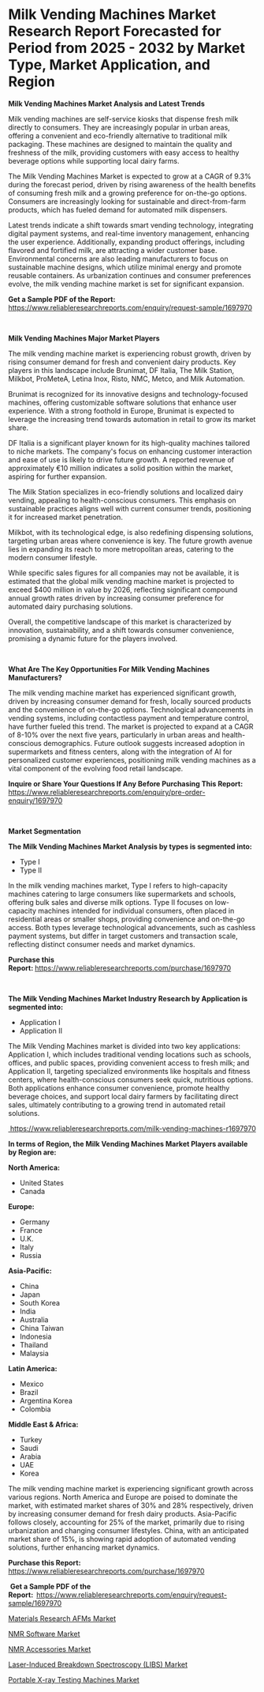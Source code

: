 <p><h1>Milk Vending Machines Market Research Report Forecasted for Period from 2025 -  2032 by Market Type, Market Application, and Region</h1></p><p><strong>Milk Vending Machines Market Analysis and Latest Trends</strong></p>
<p><p>Milk vending machines are self-service kiosks that dispense fresh milk directly to consumers. They are increasingly popular in urban areas, offering a convenient and eco-friendly alternative to traditional milk packaging. These machines are designed to maintain the quality and freshness of the milk, providing customers with easy access to healthy beverage options while supporting local dairy farms.</p><p>The Milk Vending Machines Market is expected to grow at a CAGR of 9.3% during the forecast period, driven by rising awareness of the health benefits of consuming fresh milk and a growing preference for on-the-go options. Consumers are increasingly looking for sustainable and direct-from-farm products, which has fueled demand for automated milk dispensers. </p><p>Latest trends indicate a shift towards smart vending technology, integrating digital payment systems, and real-time inventory management, enhancing the user experience. Additionally, expanding product offerings, including flavored and fortified milk, are attracting a wider customer base. Environmental concerns are also leading manufacturers to focus on sustainable machine designs, which utilize minimal energy and promote reusable containers. As urbanization continues and consumer preferences evolve, the milk vending machine market is set for significant expansion.</p></p>
<p><strong>Get a Sample PDF of the Report:&nbsp;</strong> <a href="https://www.reliableresearchreports.com/enquiry/request-sample/1697970?utm_campaign=31&utm_medium=2&utm_source=Github&utm_content=ia&utm_term=24032025&utm_id=milk-vending-machines">https://www.reliableresearchreports.com/enquiry/request-sample/1697970</a></p>
<p>&nbsp;</p>
<p><strong>Milk Vending Machines Major Market Players</strong></p>
<p><p>The milk vending machine market is experiencing robust growth, driven by rising consumer demand for fresh and convenient dairy products. Key players in this landscape include Brunimat, DF Italia, The Milk Station, Milkbot, ProMeteA, Letina Inox, Risto, NMC, Metco, and Milk Automation.</p><p>Brunimat is recognized for its innovative designs and technology-focused machines, offering customizable software solutions that enhance user experience. With a strong foothold in Europe, Brunimat is expected to leverage the increasing trend towards automation in retail to grow its market share.</p><p>DF Italia is a significant player known for its high-quality machines tailored to niche markets. The company's focus on enhancing customer interaction and ease of use is likely to drive future growth. A reported revenue of approximately €10 million indicates a solid position within the market, aspiring for further expansion.</p><p>The Milk Station specializes in eco-friendly solutions and localized dairy vending, appealing to health-conscious consumers. This emphasis on sustainable practices aligns well with current consumer trends, positioning it for increased market penetration.</p><p>Milkbot, with its technological edge, is also redefining dispensing solutions, targeting urban areas where convenience is key. The future growth avenue lies in expanding its reach to more metropolitan areas, catering to the modern consumer lifestyle.</p><p>While specific sales figures for all companies may not be available, it is estimated that the global milk vending machine market is projected to exceed $400 million in value by 2026, reflecting significant compound annual growth rates driven by increasing consumer preference for automated dairy purchasing solutions.</p><p>Overall, the competitive landscape of this market is characterized by innovation, sustainability, and a shift towards consumer convenience, promising a dynamic future for the players involved.</p></p>
<p>&nbsp;</p>
<p><strong>What Are The Key Opportunities For Milk Vending Machines Manufacturers?</strong></p>
<p><p>The milk vending machine market has experienced significant growth, driven by increasing consumer demand for fresh, locally sourced products and the convenience of on-the-go options. Technological advancements in vending systems, including contactless payment and temperature control, have further fueled this trend. The market is projected to expand at a CAGR of 8-10% over the next five years, particularly in urban areas and health-conscious demographics. Future outlook suggests increased adoption in supermarkets and fitness centers, along with the integration of AI for personalized customer experiences, positioning milk vending machines as a vital component of the evolving food retail landscape.</p></p>
<p><strong>Inquire or Share Your Questions If Any Before Purchasing This Report:</strong> <a href="https://www.reliableresearchreports.com/enquiry/pre-order-enquiry/1697970?utm_campaign=31&utm_medium=2&utm_source=Github&utm_content=ia&utm_term=24032025&utm_id=milk-vending-machines">https://www.reliableresearchreports.com/enquiry/pre-order-enquiry/1697970</a></p>
<p>&nbsp;</p>
<p><strong>Market Segmentation</strong></p>
<p><strong>The Milk Vending Machines Market Analysis by types is segmented into:</strong></p>
<p><ul><li>Type I</li><li>Type II</li></ul></p>
<p><p>In the milk vending machines market, Type I refers to high-capacity machines catering to large consumers like supermarkets and schools, offering bulk sales and diverse milk options. Type II focuses on low-capacity machines intended for individual consumers, often placed in residential areas or smaller shops, providing convenience and on-the-go access. Both types leverage technological advancements, such as cashless payment systems, but differ in target customers and transaction scale, reflecting distinct consumer needs and market dynamics.</p></p>
<p><strong>Purchase this Report:&nbsp;</strong><a href="https://www.reliableresearchreports.com/purchase/1697970?utm_campaign=31&utm_medium=2&utm_source=Github&utm_content=ia&utm_term=24032025&utm_id=milk-vending-machines">https://www.reliableresearchreports.com/purchase/1697970</a></p>
<p>&nbsp;</p>
<p><strong>The Milk Vending Machines Market Industry Research by Application is segmented into:</strong></p>
<p><ul><li>Application I</li><li>Application II</li></ul></p>
<p><p>The Milk Vending Machines market is divided into two key applications: Application I, which includes traditional vending locations such as schools, offices, and public spaces, providing convenient access to fresh milk; and Application II, targeting specialized environments like hospitals and fitness centers, where health-conscious consumers seek quick, nutritious options. Both applications enhance consumer convenience, promote healthy beverage choices, and support local dairy farmers by facilitating direct sales, ultimately contributing to a growing trend in automated retail solutions.</p></p>
<p><a href="https://www.reliableresearchreports.com/milk-vending-machines-r1697970?utm_campaign=31&utm_medium=2&utm_source=Github&utm_content=ia&utm_term=24032025&utm_id=milk-vending-machines">&nbsp;https://www.reliableresearchreports.com/milk-vending-machines-r1697970</a></p>
<p><strong>In terms of Region, the Milk Vending Machines Market Players available by Region are:</strong></p>
<p>
    <p> <strong> North America: </strong>
        <ul>
            <li>United States</li>
            <li>Canada</li>
        </ul>
        </p> 
    <p> <strong> Europe: </strong>
        <ul>
            <li>Germany</li>
            <li>France</li>
            <li>U.K.</li>
            <li>Italy</li>
            <li>Russia</li>
        </ul>
        </p> 
    <p> <strong> Asia-Pacific: </strong>
        <ul>
            <li>China</li>
            <li>Japan</li>
            <li>South Korea</li>
            <li>India</li>
            <li>Australia</li>
            <li>China Taiwan</li>
            <li>Indonesia</li>
            <li>Thailand</li>
            <li>Malaysia</li>
        </ul>
        </p> 
    <p> <strong> Latin America: </strong>
        <ul>
            <li>Mexico</li>
            <li>Brazil</li>
            <li>Argentina Korea</li>
            <li>Colombia</li>
        </ul>
        </p> 
    <p> <strong> Middle East & Africa: </strong>
        <ul>
            <li>Turkey</li>
            <li>Saudi</li>
            <li>Arabia</li>
            <li>UAE</li>
            <li>Korea</li>
        </ul>
    </p>
    </p>
<p><p>The milk vending machine market is experiencing significant growth across various regions. North America and Europe are poised to dominate the market, with estimated market shares of 30% and 28% respectively, driven by increasing consumer demand for fresh dairy products. Asia-Pacific follows closely, accounting for 25% of the market, primarily due to rising urbanization and changing consumer lifestyles. China, with an anticipated market share of 15%, is showing rapid adoption of automated vending solutions, further enhancing market dynamics.</p></p>
<p><strong>Purchase this Report: </strong><a href="https://www.reliableresearchreports.com/purchase/1697970?utm_campaign=31&utm_medium=2&utm_source=Github&utm_content=ia&utm_term=24032025&utm_id=milk-vending-machines">https://www.reliableresearchreports.com/purchase/1697970</a></p>
<p>&nbsp;<strong>Get a Sample PDF of the Report:&nbsp;&nbsp;</strong><a href="https://www.reliableresearchreports.com/enquiry/request-sample/1697970?utm_campaign=31&utm_medium=2&utm_source=Github&utm_content=ia&utm_term=24032025&utm_id=milk-vending-machines">https://www.reliableresearchreports.com/enquiry/request-sample/1697970</a></p>
<p><strong></strong></p>
<p><p><a href="https://github.com/okornevonywx/Market-Research-Report-List-1/blob/main/materials-research-afms-market.md?utm_campaign=31&utm_medium=2&utm_source=Github&utm_content=ia&utm_term=24032025&utm_id=milk-vending-machines">Materials Research AFMs Market</a></p><p><a href="https://github.com/duzcupetriv/Market-Research-Report-List-1/blob/main/nmr-software-market.md?utm_campaign=31&utm_medium=2&utm_source=Github&utm_content=ia&utm_term=24032025&utm_id=milk-vending-machines">NMR Software Market</a></p><p><a href="https://github.com/nwogudimouix/Market-Research-Report-List-1/blob/main/nmr-accessories-market.md?utm_campaign=31&utm_medium=2&utm_source=Github&utm_content=ia&utm_term=24032025&utm_id=milk-vending-machines">NMR Accessories Market</a></p><p><a href="https://github.com/abexjeliti/Market-Research-Report-List-1/blob/main/laser-induced-breakdown-spectroscopy-libs-market.md?utm_campaign=31&utm_medium=2&utm_source=Github&utm_content=ia&utm_term=24032025&utm_id=milk-vending-machines">Laser-Induced Breakdown Spectroscopy (LIBS) Market</a></p><p><a href="https://github.com/hervedeidadw/Market-Research-Report-List-1/blob/main/portable-x-ray-testing-machines-market.md?utm_campaign=31&utm_medium=2&utm_source=Github&utm_content=ia&utm_term=24032025&utm_id=milk-vending-machines">Portable X-ray Testing Machines Market</a></p></p>